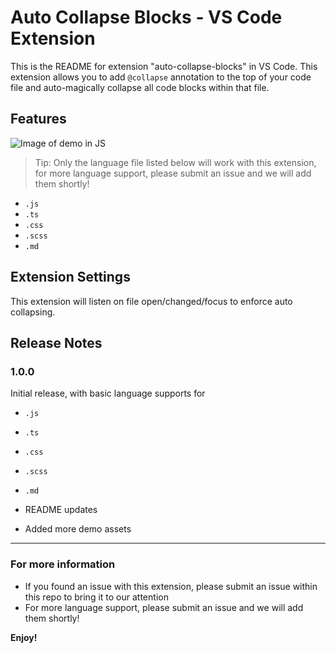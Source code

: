 # Auto Collapse Blocks - VS Code Extension

This is the README for extension "auto-collapse-blocks" in VS Code. This extension allows you to add `@collapse` annotation to the top of your code file and auto-magically collapse all code blocks within that file.

## Features

![Image of demo in JS](https://res.cloudinary.com/dtgh01qqo/image/upload/v1590181736/demo_gjukx5.gif)

> Tip: Only the language file listed below will work with this extension, for more language support, please submit an issue and we will add them shortly!

- `.js`
- `.ts`
- `.css`
- `.scss`
- `.md`

## Extension Settings

This extension will listen on file open/changed/focus to enforce auto collapsing.

## Release Notes

### 1.0.0

Initial release, with basic language supports for

- `.js`
- `.ts`
- `.css`
- `.scss`
- `.md`

- README updates
- Added more demo assets

---

### For more information

- If you found an issue with this extension, please submit an issue within this repo to bring it to our attention
- For more language support, please submit an issue and we will add them shortly!

**Enjoy!**
